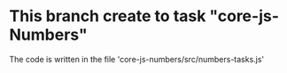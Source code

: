 # **This branch create to task "core-js-Numbers"**
The code is written in the file 'core-js-numbers/src/numbers-tasks.js'